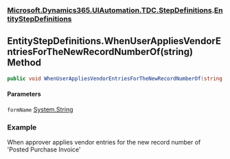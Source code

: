 ### [Microsoft.Dynamics365.UIAutomation.TDC.StepDefinitions](Microsoft.Dynamics365.UIAutomation.TDC.StepDefinitions.md 'Microsoft.Dynamics365.UIAutomation.TDC.StepDefinitions').[EntityStepDefinitions](EntityStepDefinitions.md 'Microsoft.Dynamics365.UIAutomation.TDC.StepDefinitions.EntityStepDefinitions')

## EntityStepDefinitions.WhenUserAppliesVendorEntriesForTheNewRecordNumberOf(string) Method

```csharp
public void WhenUserAppliesVendorEntriesForTheNewRecordNumberOf(string formName);
```
#### Parameters

<a name='Microsoft.Dynamics365.UIAutomation.TDC.StepDefinitions.EntityStepDefinitions.WhenUserAppliesVendorEntriesForTheNewRecordNumberOf(string).formName'></a>

`formName` [System.String](https://docs.microsoft.com/en-us/dotnet/api/System.String 'System.String')

### Example
When approver applies vendor entries for the new record number of 'Posted Purchase Invoice'